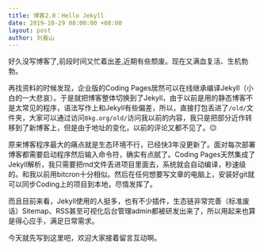 ```yaml
---
title: 博客2.0：Hello Jekyll
date: 2019-10-29 08:00:00 +08:00
layout: post
author: 刘看山
---
```


好久没写博客了,前段时间又忙着出差,近期有些颓废。现在又满血复活、生机勃勃。

再找资料的时候发现，企业版的Coding Pages居然可以在线继承编译Jekyll（小白的一大悲哀）。于是就把博客整体切换到了Jekyll，由于以前是用的静态博客不是太常见的程序，语法写作上和Jekyll有些偏差，所以，直接打包丢进了`/old/`文件夹，大家可以通过访问`8kg.org/old/`访问我以前的内容，我只是把部分近作转移到了新博客上，但是由于地址的变化，以前的评论又都不见了。😔

原来博客程序最大的痛点就是生态环境不行，已经快3年没更新了。面对每次部署博客都需要启动程序然后输入命令符，确实有点腻了。Coding Pages天然集成了Jekyll解析，我只需要把md文件丢进项目里面去，系统就会自动编译，秒速级的。和我以前用bitcron十分相似。然后在任何想要写文章的电脑上，安装好git就可以同步Coding上的项目到本地，尽情发挥了。

而且目前来看，Jekyll使用的人挺多，也有不少插件，生态链非常完善（标准废话）Sitemap、RSS甚至可视化后台管理admin都被研发出来了，所以用起来也算是得心应手，满足日常需求。

今天就先写到这里吧，欢迎大家接着留言互动啊。